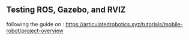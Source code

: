 ## Testing ROS, Gazebo, and RVIZ

following the guide on : https://articulatedrobotics.xyz/tutorials/mobile-robot/project-overview
